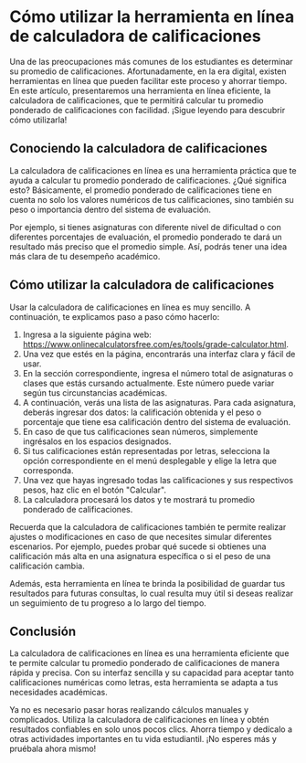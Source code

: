 Cómo utilizar la herramienta en línea de calculadora de calificaciones
======================================================================

Una de las preocupaciones más comunes de los estudiantes es determinar su promedio de calificaciones. Afortunadamente, en la era digital, existen herramientas en línea que pueden facilitar este proceso y ahorrar tiempo. En este artículo, presentaremos una herramienta en línea eficiente, la calculadora de calificaciones, que te permitirá calcular tu promedio ponderado de calificaciones con facilidad. ¡Sigue leyendo para descubrir cómo utilizarla!

Conociendo la calculadora de calificaciones
-------------------------------------------

La calculadora de calificaciones en línea es una herramienta práctica que te ayuda a calcular tu promedio ponderado de calificaciones. ¿Qué significa esto? Básicamente, el promedio ponderado de calificaciones tiene en cuenta no solo los valores numéricos de tus calificaciones, sino también su peso o importancia dentro del sistema de evaluación.

Por ejemplo, si tienes asignaturas con diferente nivel de dificultad o con diferentes porcentajes de evaluación, el promedio ponderado te dará un resultado más preciso que el promedio simple. Así, podrás tener una idea más clara de tu desempeño académico.

Cómo utilizar la calculadora de calificaciones
----------------------------------------------

Usar la calculadora de calificaciones en línea es muy sencillo. A continuación, te explicamos paso a paso cómo hacerlo:

1. Ingresa a la siguiente página web: <https://www.onlinecalculatorsfree.com/es/tools/grade-calculator.html>.
2. Una vez que estés en la página, encontrarás una interfaz clara y fácil de usar.
3. En la sección correspondiente, ingresa el número total de asignaturas o clases que estás cursando actualmente. Este número puede variar según tus circunstancias académicas.
4. A continuación, verás una lista de las asignaturas. Para cada asignatura, deberás ingresar dos datos: la calificación obtenida y el peso o porcentaje que tiene esa calificación dentro del sistema de evaluación.
5. En caso de que tus calificaciones sean números, simplemente ingrésalos en los espacios designados.
6. Si tus calificaciones están representadas por letras, selecciona la opción correspondiente en el menú desplegable y elige la letra que corresponda.
7. Una vez que hayas ingresado todas las calificaciones y sus respectivos pesos, haz clic en el botón "Calcular".
8. La calculadora procesará los datos y te mostrará tu promedio ponderado de calificaciones.

Recuerda que la calculadora de calificaciones también te permite realizar ajustes o modificaciones en caso de que necesites simular diferentes escenarios. Por ejemplo, puedes probar qué sucede si obtienes una calificación más alta en una asignatura específica o si el peso de una calificación cambia.

Además, esta herramienta en línea te brinda la posibilidad de guardar tus resultados para futuras consultas, lo cual resulta muy útil si deseas realizar un seguimiento de tu progreso a lo largo del tiempo.

Conclusión
----------

La calculadora de calificaciones en línea es una herramienta eficiente que te permite calcular tu promedio ponderado de calificaciones de manera rápida y precisa. Con su interfaz sencilla y su capacidad para aceptar tanto calificaciones numéricas como letras, esta herramienta se adapta a tus necesidades académicas.

Ya no es necesario pasar horas realizando cálculos manuales y complicados. Utiliza la calculadora de calificaciones en línea y obtén resultados confiables en solo unos pocos clics. Ahorra tiempo y dedícalo a otras actividades importantes en tu vida estudiantil. ¡No esperes más y pruébala ahora mismo!
